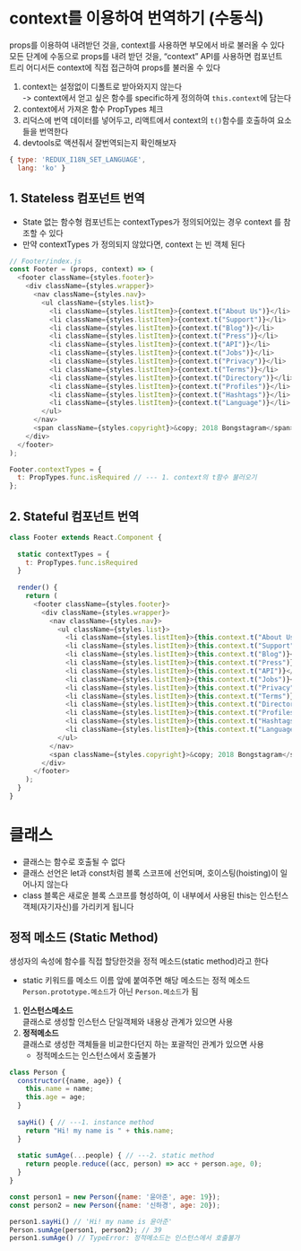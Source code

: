 # context를 이용하여 번역하기 (수동식)
props를 이용하여 내려받던 것을, context를 사용하면 부모에서 바로 불러올 수 있다
모든 단계에 수동으로 props를 내려 받던 것을, “context” API를 사용하면 컴포넌트 트리 어디서든 context에 직접 접근하여 props를 불러올 수 있다
1. context는 설정없이 디폴트로 받아와지지 않는다  
-> context에서 얻고 싶은 함수를 specific하게 정의하여 `this.context`에 담는다
2. context에서 가져온 함수 PropTypes 체크
3. 리덕스에 번역 데이터를 넣어두고, 리액트에서 context의 `t()`함수를 호출하여 요소들을 번역한다
4. devtools로 액션줘서 잘번역되는지 확인해보자


```js
{ type: 'REDUX_I18N_SET_LANGUAGE',
  lang: 'ko' }
```

## 1. Stateless 컴포넌트 번역
* State 없는 함수형 컴포넌트는 contextTypes가 정의되어있는 경우 context 를 참조할 수 있다
* 만약 contextTypes 가 정의되지 않았다면, context 는 빈 객체 된다
```js
// Footer/index.js
const Footer = (props, context) => ( 
  <footer className={styles.footer}>
    <div className={styles.wrapper}>
      <nav className={styles.nav}>
        <ul className={styles.list}>
          <li className={styles.listItem}>{context.t("About Us")}</li>
          <li className={styles.listItem}>{context.t("Support")}</li>
          <li className={styles.listItem}>{context.t("Blog")}</li>
          <li className={styles.listItem}>{context.t("Press")}</li>
          <li className={styles.listItem}>{context.t("API")}</li>
          <li className={styles.listItem}>{context.t("Jobs")}</li>
          <li className={styles.listItem}>{context.t("Privacy")}</li>
          <li className={styles.listItem}>{context.t("Terms")}</li>
          <li className={styles.listItem}>{context.t("Directory")}</li>
          <li className={styles.listItem}>{context.t("Profiles")}</li>
          <li className={styles.listItem}>{context.t("Hashtags")}</li>
          <li className={styles.listItem}>{context.t("Language")}</li>
        </ul>
      </nav>
      <span className={styles.copyright}>&copy; 2018 Bongstagram</span>
    </div>
  </footer>
);

Footer.contextTypes = { 
  t: PropTypes.func.isRequired // --- 1. context의 t함수 불러오기
};
```

## 2. Stateful 컴포넌트 번역
```js
class Footer extends React.Component {
  
  static contextTypes = {
    t: PropTypes.func.isRequired
  }
  
  render() {
    return (
      <footer className={styles.footer}>
        <div className={styles.wrapper}>
          <nav className={styles.nav}>
            <ul className={styles.list}>
              <li className={styles.listItem}>{this.context.t("About Us")}</li>
              <li className={styles.listItem}>{this.context.t("Support")}</li>
              <li className={styles.listItem}>{this.context.t("Blog")}</li>
              <li className={styles.listItem}>{this.context.t("Press")}</li>
              <li className={styles.listItem}>{this.context.t("API")}</li>
              <li className={styles.listItem}>{this.context.t("Jobs")}</li>
              <li className={styles.listItem}>{this.context.t("Privacy")}</li>
              <li className={styles.listItem}>{this.context.t("Terms")}</li>
              <li className={styles.listItem}>{this.context.t("Directory")}</li>
              <li className={styles.listItem}>{this.context.t("Profiles")}</li>
              <li className={styles.listItem}>{this.context.t("Hashtags")}</li>
              <li className={styles.listItem}>{this.context.t("Language")}</li>
            </ul>
          </nav>
          <span className={styles.copyright}>&copy; 2018 Bongstagram</span>
        </div>
      </footer>
    );
  }
} 
```

# 클래스 

* 클래스는 함수로 호출될 수 없다
* 클래스 선언은 let과 const처럼 블록 스코프에 선언되며, 호이스팅(hoisting)이 일어나지 않는다
* class 블록은 새로운 블록 스코프를 형성하여, 이 내부에서 사용된 this는 인스턴스 객체(자기자신)를 가리키게 됩니다

## 정적 메소드 (Static Method)
생성자의 속성에 함수를 직접 할당한것을 정적 메소드(static method)라고 한다
* static 키워드를 메소드 이름 앞에 붙여주면 해당 메소드는 정적 메소드
`Person.prototype.메소드`가 아닌 `Person.메소드`가 됨
1. **인스턴스메소드**  
클래스로 생성할 인스턴스 단일객체와 내용상 관계가 있으면 사용
2. **정적메소드**  
클래스로 생성한 객체들을 비교한다던지 하는 포괄적인 관계가 있으면 사용
    * 정적메소드는 인스턴스에서 호출불가


```js
class Person {
  constructor({name, age}) {
    this.name = name;
    this.age = age;
  }
  
  sayHi() { // ---1. instance method
    return "Hi! my name is " + this.name;
  }
  
  static sumAge(...people) { // ---2. static method
    return people.reduce((acc, person) => acc + person.age, 0);
  }
}

const person1 = new Person({name: '윤아준', age: 19});
const person2 = new Person({name: '신하경', age: 20});

person1.sayHi() // 'Hi! my name is 윤아준'
Person.sumAge(person1, person2); // 39
person1.sumAge() // TypeError: 정적메소드는 인스턴스에서 호출불가
```


